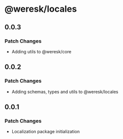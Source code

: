 # @weresk/locales

## 0.0.3

### Patch Changes

- Adding utils to @weresk/core

## 0.0.2

### Patch Changes

- Adding schemas, types and utils to @weresk/locales

## 0.0.1

### Patch Changes

- Localization package initialization
